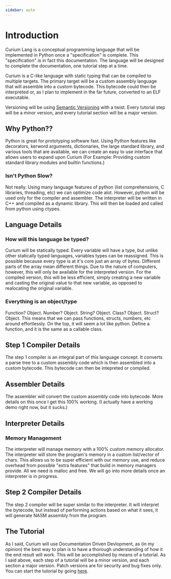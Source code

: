 ```yaml
---
sidebar: auto
---
```

# Introduction


Curium Lang is a conceptual programming language that will be implemented in Python once a "specification" is complete. This "specification" is in fact this documentation. The language will be designed to complete the documentation, one tutorial step at a time.

Curium is a C-like language with static typing that can be compiled to multiple targets. The primary target will be a custom assembly language that will assemble into a custom bytecode. This bytecode could then be interpreted or, as I plan to implement in the far future, converted to an ELF executable.

Versioning will be using [Semantic Versioning](https://semver.org/) with a twist. Every tutorial step will be a minor version, and every tutorial section will be a major version.

## Why Python??

Python is great for prototyping software fast. Using Python features like decorators, kerword arguments, dictionaries, the large standard library, and various tools that are available, we can create an easy to use interface that allows users to expand upon Curium (For Example: Providing custom standard library modules and builtin functions.)

### Isn't Python Slow?

Not really. Using many language features of python (list comprehensions, C libraries, threading, etc) we can optimize code alot. However, python will be used only for the compiler and assembler. The interpreter will be written in C++ and compiled as a dynamic library. This will then be loaded and called from python using ctypes.


## Language Details

### How will this language be typed?

Curium will be statically typed. Every variable will have a type, but unlike other statically typed languages, variables types can be reassigned. This is possible because every type is at it's core just an array of bytes. Different parts of the array mean different things. Due to the nature of computers, however, this will only be available for the interpreted version. For the compiled version, this will be less efficient, simply creating a new variable and casting the original value to that new variable, as opposed to realocating the original variable. 

### Everything is an object/type

Function? Object. Number? Object. String? Object. Class? Object. Struct? Object. This means that we can pass functions, structs, numbers, etc around effortlessly. On the top, it will seem a lot like python. Define a function, and it is the same as a callable class.  


## Step 1 Compiler Details

The step 1 compiler is an integral part of this language concept. It converts a parse tree to a custom assembly code which is then assembled into a custom bytecode. This bytecode can then be intepreted or compiled.

## Assembler Details

The assembler will convert the custom assembly code into bytecode. More details on this once I get this 100% working. (I actually have a working demo right now, but it sucks.)

## Interpreter Details

### Memory Management

The interpreter will manage memory with a 100% custom memory allocator. The interpreter will store the program's memory in a custom list/vector of chars. This allows us to be super efficient with our memory use, and reduce overhead from possible "extra features" that build in memory managers provide. All we need is malloc and free. We will go into more details once an interpreter is in progress.

## Step 2 Compiler Details

The step 2 compiler will be super similar to the interpreter. It will interpret the bytecode, but instead of performing actions based on what it sees, it will generate NASM assembly from the program.

## The Tutorial

As I said, Curium will use Documentation Driven Devlopment, as (in my opinion) the best way to plan is to have a thorough understanding of how it the end result will work. This will be accomplished by means of a tutorial. As I said above, each step of a tutorial will be a minor version, and each section a major version. Patch versions are for security and bug fixes only.
You can start the tutorial by going [here](tutorial/).